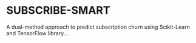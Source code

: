 # SUBSCRIBE-SMART
A dual-method approach to predict subscription churn using Scikit-Learn and TensorFlow library...
